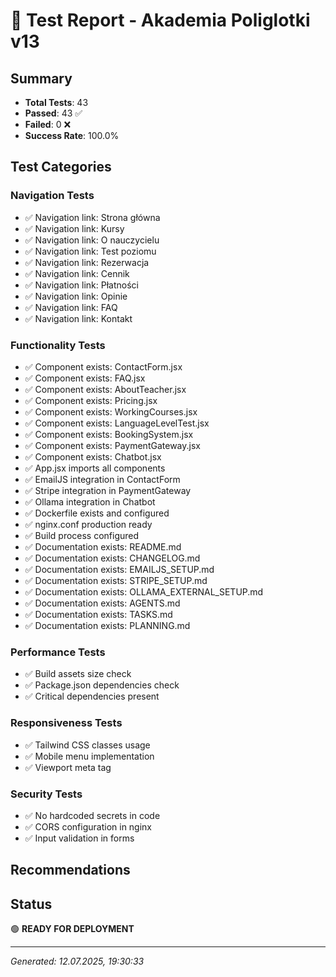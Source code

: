 # 🧪 Test Report - Akademia Poliglotki v13

## Summary
- **Total Tests**: 43
- **Passed**: 43 ✅
- **Failed**: 0 ❌
- **Success Rate**: 100.0%

## Test Categories

### Navigation Tests
- ✅ Navigation link: Strona główna
- ✅ Navigation link: Kursy
- ✅ Navigation link: O nauczycielu
- ✅ Navigation link: Test poziomu
- ✅ Navigation link: Rezerwacja
- ✅ Navigation link: Cennik
- ✅ Navigation link: Płatności
- ✅ Navigation link: Opinie
- ✅ Navigation link: FAQ
- ✅ Navigation link: Kontakt

### Functionality Tests  
- ✅ Component exists: ContactForm.jsx
- ✅ Component exists: FAQ.jsx
- ✅ Component exists: AboutTeacher.jsx
- ✅ Component exists: Pricing.jsx
- ✅ Component exists: WorkingCourses.jsx
- ✅ Component exists: LanguageLevelTest.jsx
- ✅ Component exists: BookingSystem.jsx
- ✅ Component exists: PaymentGateway.jsx
- ✅ Component exists: Chatbot.jsx
- ✅ App.jsx imports all components
- ✅ EmailJS integration in ContactForm
- ✅ Stripe integration in PaymentGateway
- ✅ Ollama integration in Chatbot
- ✅ Dockerfile exists and configured
- ✅ nginx.conf production ready
- ✅ Build process configured
- ✅ Documentation exists: README.md
- ✅ Documentation exists: CHANGELOG.md
- ✅ Documentation exists: EMAILJS_SETUP.md
- ✅ Documentation exists: STRIPE_SETUP.md
- ✅ Documentation exists: OLLAMA_EXTERNAL_SETUP.md
- ✅ Documentation exists: AGENTS.md
- ✅ Documentation exists: TASKS.md
- ✅ Documentation exists: PLANNING.md

### Performance Tests
- ✅ Build assets size check
- ✅ Package.json dependencies check
- ✅ Critical dependencies present

### Responsiveness Tests
- ✅ Tailwind CSS classes usage
- ✅ Mobile menu implementation
- ✅ Viewport meta tag

### Security Tests
- ✅ No hardcoded secrets in code
- ✅ CORS configuration in nginx
- ✅ Input validation in forms

## Recommendations


## Status
🟢 **READY FOR DEPLOYMENT**

---
*Generated: 12.07.2025, 19:30:33*
